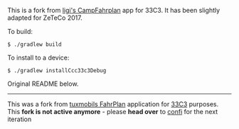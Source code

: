 This is a fork from [ligi's CampFahrplan](https://github.com/dbrgn/CampFahrplan) app for 33C3. It has been slightly adapted for ZeTeCo 2017.

To build:

    $ ./gradlew build

To install to a device:

    $ ./gradlew installCcc33c3Debug

Original README below.

---

This was a fork from [tuxmobils FahrPlan](http://github.com/tuxmobil/campfahrplan) application for [33C3](https://events.ccc.de/congress/2016/wiki/Main_Page) purposes. This **fork is not active anymore** - please **head over** to [confi](https://github.com/ligi/confi) for the next iteration
